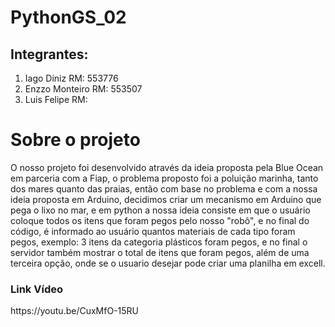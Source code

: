 # PythonGS_02

<h2>Integrantes: </h2>
<ol>
  <li>Iago Diniz RM: 553776</li>
  <li>Enzzo Monteiro RM: 553507</li>
  <li>Luis Felipe RM: </li>
</ol>

<h1>Sobre o projeto</h1>
<p>
  O nosso projeto foi desenvolvido através da ideia proposta pela Blue Ocean em parceria com a Fiap, o problema proposto foi a poluição marinha, tanto dos mares quanto das praias, então com base no problema e com a nossa ideia proposta em Arduino, decidimos criar um mecanismo em Arduino que pega o lixo no mar, e em python a nossa ideia consiste em que o usuário coloque todos os itens que foram pegos pelo nosso "robô", e no final do código, é informado ao usuário quantos materiais de cada tipo foram pegos, exemplo: 3 itens da categoria plásticos foram pegos, e no final o servidor também mostrar o total de itens que foram pegos, além de uma terceira opção, onde se o usuario desejar pode criar uma planilha em excell.

</p>

<h3>Link Vídeo</h3>
https://youtu.be/CuxMfO-15RU
